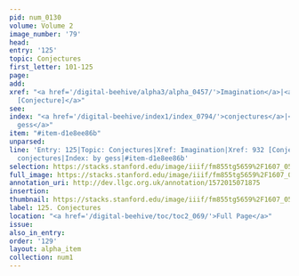 ```yaml
---
pid: num_0130
volume: Volume 2
image_number: '79'
head: 
entry: '125'
topic: Conjectures
first_letter: 101-125
page: 
add: 
xref: "<a href='/digital-beehive/alpha3/alpha_0457/'>Imagination</a>|<a href='/digital-beehive/num4/num_1242'>932
  [Conjecture]</a>"
see: 
index: "<a href='/digital-beehive/index1/index_0794/'>conjectures</a>|<a href='/digital-beehive/index2/index_1602/'>by
  gess</a>"
item: "#item-d1e8ee86b"
unparsed: 
line: 'Entry: 125|Topic: Conjectures|Xref: Imagination|Xref: 932 [Conjecture]|Index:
  conjectures|Index: by gess|#item-d1e8ee86b'
selection: https://stacks.stanford.edu/image/iiif/fm855tg5659%2F1607_0546/261,2106,3101,564/full/0/default.jpg
full_image: https://stacks.stanford.edu/image/iiif/fm855tg5659%2F1607_0546/full/full/0/default.jpg
annotation_uri: http://dev.llgc.org.uk/annotation/1572015071875
insertion: 
thumbnail: https://stacks.stanford.edu/image/iiif/fm855tg5659%2F1607_0546/261,2106,600,180/250,/0/default.jpg
label: 125. Conjectures
location: "<a href='/digital-beehive/toc/toc2_069/'>Full Page</a>"
issue: 
also_in_entry: 
order: '129'
layout: alpha_item
collection: num1
---
```

